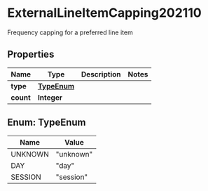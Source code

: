 

# ExternalLineItemCapping202110

Frequency capping for a preferred line item

## Properties

Name | Type | Description | Notes
------------ | ------------- | ------------- | -------------
**type** | [**TypeEnum**](#TypeEnum) |  | 
**count** | **Integer** |  | 



## Enum: TypeEnum

Name | Value
---- | -----
UNKNOWN | &quot;unknown&quot;
DAY | &quot;day&quot;
SESSION | &quot;session&quot;



